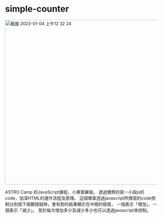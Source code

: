 # simple-counter
<img width="543" alt="截圖 2023-01-04 上午12 32 24" src="https://user-images.githubusercontent.com/112834036/210401015-d2cc8242-a88a-4793-9a1b-045595820e9c.png">

ASTRO Camp 的JavaScript課程，小專案練習。
透過實際的寫一小段js的code，加深HTML的運作流程及原理。
這個專案透過javascript所撰寫的code控制分別按下兩顆按鈕時，會有對的結果顯示在中間的框框，
一個表示「增加」、一個表示「減少」。
至於每次增加多少及減少多少也可以透過javascript來控制。
